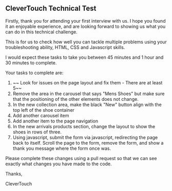 ## CleverTouch Technical Test

Firstly, thank you for attending your first interview with us. I hope you found it an enjoyable
experience, and are looking forward to showing us what you can do in this technical challenge.

This is for us to check how well you can tackle multiple problems using your troubleshooting
ability, HTML, CSS and Javascript skills.

I would expect these tasks to take you between 45 minutes and 1 hour and 30 minutes to complete.

Your tasks to complete are:

1. ~~ Look for issues on the page layout and fix them - There are at least 5~~
2. Remove the area in the carousel that says "Mens Shoes" but make sure that the positioning of the
   other elements does not change.
3. In the new collection area, make the black "New" button align with the top left of the shoe
   container
4. Add another carousel item
5. Add another item to the page navigation
6. In the new arrivals products section, change the layout to show the shoes in rows of three.
7. Using javascript, submit the form via javascript, redirecting the page back to itself. Scroll the
   page to the form, remove the form, and show a thank you message where the form once was.

Please complete these changes using a pull request so that we can see exactly what changes you have
made to the code.

Thanks,

CleverTouch
